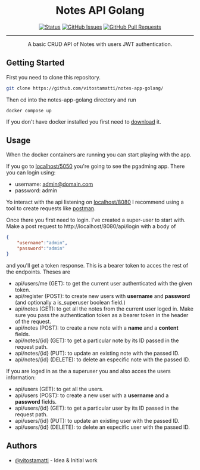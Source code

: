 
<h1 align="center">Notes API Golang</h1>

<div align="center">

[![Status](https://img.shields.io/badge/status-active-success.svg)]()
[![GitHub Issues](https://img.shields.io/github/issues/vitostamatti/notes-app-golang.svg)](https://github.com/vitostamatti/notes-app-golang/issues)
[![GitHub Pull Requests](https://img.shields.io/github/issues-pr/vitostamatti/notes-app-golang.svg)](https://github.com/vitostamatti/notes-app-golang/pulls)


</div>

---

<p align="center"> 
    A basic CRUD API of Notes with users JWT authentication.
    <br> 
</p>


## Getting Started <a name = "getting_started"></a>

First you need to clone this repository.

```bash
git clone https://github.com/vitostamatti/notes-app-golang/ 
```

Then cd into the notes-app-golang directory and run 

```
docker compose up
```

If you don't have docker installed you first need to [download](https://www.docker.com/) it.

## Usage <a name="usage"></a>

When the docker containers are running you can start playing with the app.

If you go to [localhost/5050](http://localhost/5050) you're going to see the pgadming app. 
There you can login using: 
- username: admin@domain.com 
- password: admin 

Yo interact with the api listening on [localhost/8080](http://localhost/8080) I recommend using a tool to create requests like [postman](https://www.postman.com/).

Once there you first need to login. I've created a super-user to start with. 
Make a post request to http://localhost/8080/api/login with a body of 

```json
{
    "username":"admin",
    "password":"admin"
}
```

and you'll get a token response. This is a bearer token to acces the rest of the endpoints.
Theses are

- api/users/me (GET): to get the current user authenticated with the given token.
- api/register (POST): to create new users with **username** and **password** (and optionally a is_superuser boolean field.)
- api/notes (GET): to get all the notes from the current user loged in. Make sure you pass the authentication token as a bearer token in the header of the request.
- api/notes (POST): to create a new note with a **name** and a **content** fields.
- api/notes/{id} (GET): to get a particular note by its ID passed in the request path.
- api/notes/{id} (PUT): to update an existing note with the passed ID.
- api/notes/{id} (DELETE): to delete an especific note with the passed ID.

If you are loged in as the a superuser you and also acces the users information:
- api/users (GET): to get all the users.
- api/users (POST): to create a new user with a **username** and a **password** fields.
- api/users/{id} (GET): to get a particular user by its ID passed in the request path.
- api/users/{id} (PUT): to update an existing user with the passed ID.
- api/users/{id} (DELETE): to delete an especific user with the passed ID.


## Authors <a name = "authors"></a>

- [@vitostamatti](https://github.com/vitostamatti) - Idea & Initial work


